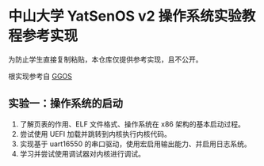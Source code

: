 # 中山大学 YatSenOS v2 操作系统实验教程参考实现

为防止学生直接复制粘贴，本仓库仅提供参考实现，且不公开。

根实现参考自 [GGOS](https://github.com/GZTimeWalker/GGOS)

## 实验一：操作系统的启动

1. 了解页表的作用、ELF 文件格式、操作系统在 x86 架构的基本启动过程。
2. 尝试使用 UEFI 加载并跳转到内核执行内核代码。
3. 实现基于 uart16550 的串口驱动，使用宏启用输出能力、并启用日志系统。
4. 学习并尝试使用调试器对内核进行调试。
